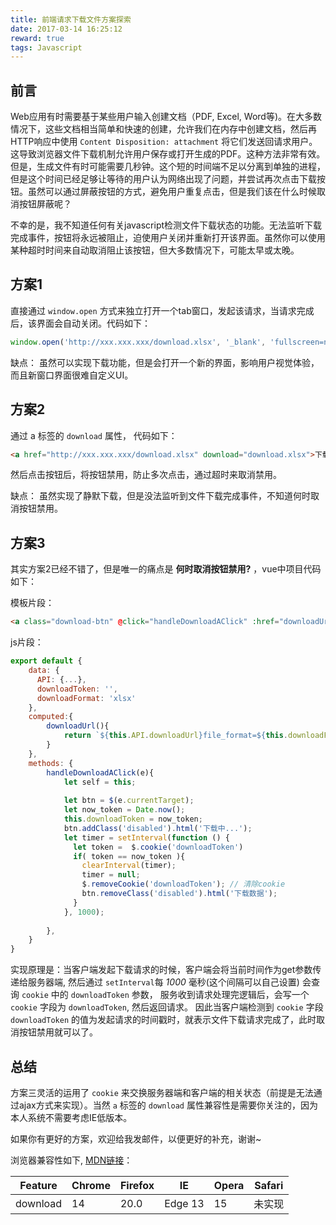 ```yaml
---
title: 前端请求下载文件方案探索
date: 2017-03-14 16:25:12
reward: true
tags: Javascript
---
```


## 前言

Web应用有时需要基于某些用户输入创建文档（PDF, Excel, Word等)。在大多数情况下，这些文档相当简单和快速的创建，允许我们在内存中创建文档，然后再HTTP响应中使用 `Content Disposition: attachment` 将它们发送回请求用户。这导致浏览器文件下载机制允许用户保存或打开生成的PDF。这种方法非常有效。
但是，生成文件有时可能需要几秒钟。这个短的时间端不足以分离到单独的进程，但是这个时间已经足够让等待的用户认为网络出现了问题，并尝试再次点击下载按钮。虽然可以通过屏蔽按钮的方式，避免用户重复点击，但是我们该在什么时候取消按钮屏蔽呢？
<!-- more --> 
不幸的是，我不知道任何有关javascript检测文件下载状态的功能。无法监听下载完成事件，按钮将永远被阻止，迫使用户关闭并重新打开该界面。虽然你可以使用某种超时时间来自动取消阻止该按钮，但大多数情况下，可能太早或太晚。

## 方案1

直接通过 `window.open` 方式来独立打开一个tab窗口，发起该请求，当请求完成后，该界面会自动关闭。代码如下：

```javascript
window.open('http://xxx.xxx.xxx/download.xlsx', '_blank', 'fullscreen=no,width=400,height=300');
```

缺点： 虽然可以实现下载功能，但是会打开一个新的界面，影响用户视觉体验，而且新窗口界面很难自定义UI。

## 方案2

通过 a 标签的 `download` 属性， 代码如下：

```html
<a href="http://xxx.xxx.xxx/download.xlsx" download="download.xlsx">下载数据</a>
```

然后点击按钮后，将按钮禁用，防止多次点击，通过超时来取消禁用。

缺点： 虽然实现了静默下载，但是没法监听到文件下载完成事件，不知道何时取消按钮禁用。

## 方案3

其实方案2已经不错了，但是唯一的痛点是 **何时取消按钮禁用?** ，vue中项目代码如下：

模板片段：
```html
<a class="download-btn" @click="handleDownloadAClick" :href="downloadUrl" :download="'学生数据-' + course_id + '-' + group_key">下载数据</a>
```

js片段：
```javascript
export default {
    data: {
      API: {...},
      downloadToken: '',
      downloadFormat: 'xlsx'
    },
    computed:{
        downloadUrl(){
            return `${this.API.downloadUrl}file_format=${this.downloadFormat}&downloadToken=${this.downloadToken}`;
        }
    },
    methods: {
        handleDownloadAClick(e){
            let self = this;
        
            let btn = $(e.currentTarget);
            let now_token = Date.now();
            this.downloadToken = now_token;
            btn.addClass('disabled').html('下载中...');
            let timer = setInterval(function () {
              let token =  $.cookie('downloadToken')
              if( token == now_token ){
                clearInterval(timer);
                timer = null;
                $.removeCookie('downloadToken'); // 清除cookie
                btn.removeClass('disabled').html('下载数据');
              }
            }, 1000);
        
        },
    }
}
```

实现原理是：当客户端发起下载请求的时候，客户端会将当前时间作为get参数传递给服务器端, 然后通过 `setInterval`每 *1000* 毫秒(这个间隔可以自己设置) 会查询 `cookie` 中的 `downloadToken` 参数， 服务收到请求处理完逻辑后，会写一个 `cookie` 字段为 `downloadToken`, 然后返回请求。
因此当客户端检测到 `cookie` 字段 `downloadToken` 的值为发起请求的时间戳时，就表示文件下载请求完成了，此时取消按钮禁用就可以了。

## 总结

方案三灵活的运用了 `cookie` 来交换服务器端和客户端的相关状态（前提是无法通过ajax方式来实现）。当然 `a` 标签的 `download` 属性兼容性是需要你关注的，因为本人系统不需要考虑IE低版本。

如果你有更好的方案，欢迎给我发邮件，以便更好的补充，谢谢~

浏览器兼容性如下, [MDN链接](https://developer.mozilla.org/zh-CN/docs/Web/HTML/Element/a)：

| Feature   | Chrome   | Firefox |      IE     |   Opera   |   Safari   |
|---------- | -------- | ------  | ----------- | --------- |  --------- |   
| download  |    14    |  20.0   |   Edge 13   |    15     |   未实现    |
